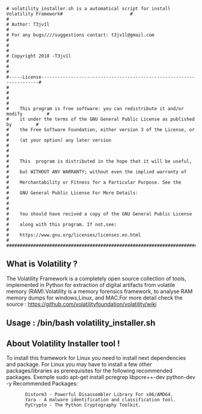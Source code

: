 ﻿
```
# volatility_installer.sh is a automatical script for install Volatility Framework#                         #													     #
# Author: T3jv1l                                                                  #
# For any bugs////suggestions contact: t3jv1l@gmail.com                           #
#                                                                                 #
# Copyright 2018 -T3jv1l                                                          #
#                                                                                 #
#-----License---------------------------------------------------------------------#
#                                                                                 #
#                                                                                 #
#    This program is free software: you can redistribute it and/or modify         #
#    it under the terms of the GNU General Public License as published by         #
#    the Free Software Foundation, either version 3 of the License, or            #
#    (at your option) any later version                                           #
#                                                                                 #
#    This  program is distributed in the hope that it will be useful,             #
#    but WITHOUT ANY WARRANTY; without even the implied warranty of               #  
#    Merchantability or Fitness for a Particular Purpose. See the                 #  
#    GNU General Public License For More Details:                                 #
#                                                                                 #
#    You should have recived a copy of the GNU General Public License             #
#    along with this program. If not,see:                                         #
#    https://www.gnu.org/licenses/licenses.en.html                                #
###################################################################################
```
## What is Volatility ?

The Volatility Framework is a completely open source collection of tools, implemented in Python for extraction of digital artifacts from volatile memory (RAM).Volatility is a memory forensics framework, to analyse RAM memory dumps for windows,Linux, and MAC.For more detail check the source :
https://github.com/volatilityfoundation/volatility/wiki

## Usage : /bin/bash volatility_installer.sh 

## About Volatility Installer tool !
To install this framework for Linux you need to install next dependencies and package. For Linux you may have to install a few other packages/libraries as prerequisites for the following recommended packages. Exemple sudo apt-get install pcregrep libpcre++-dev python-dev -y
Recommended Packages:
```
       Distorm3 - Powerful Disassembler Library For x86/AMD64.
       Yara - A malware identification and classification tool.
       PyCrypto - The Python Cryptography Toolkit.     
```
